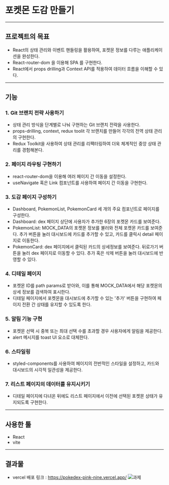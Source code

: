 # 포켓몬 도감 만들기
----
## 프로젝트의 목표
- React의 상태 관리와 이벤트 핸들링을 활용하여, 포켓몬 정보를 다루는 애플리케이션을 완성한다.
- React-router-dom 을 이용해 SPA 를 구현한다.
- React에서 props drilling과 Context API를 적용하여 데이터 흐름을 이해할 수 있다.
----
## 기능
### 1. **Git 브랜치 전략 사용하기**
- 상태 관리 방식을 단계별로 나눠 구현하는 Git 브랜치 전략을 사용한다.
- props-drilling, context, redux toolit 각 브랜치를 만들어 각각의 전역 상태 관리의 구현한다.
- Redux Toolkit을 사용하여 상태 관리를 리팩터링하여 더욱 체계적인 중앙 상태 관리를 경험해본다.
 
### 2. **페이지 라우팅 구현하기**
- react-router-dom을 이용해 여러 페이지 간 이동을 설정한다.
- useNavigate 혹은 Link 컴포넌트를 사용하여 페이지 간 이동을 구현한다.

### 3. **도감 페이지 구성하기**
- Dashboard, PokemonList, PokemonCard 세 개의 주요 컴포넌트로 페이지를 구성한다.
- Dashboard: dex 페이지 상단에 사용자가 추가한 6장의 포켓몬 카드를 보여준다.
- PokemonList: MOCK_DATA의 포켓몬 정보를 불러와 전체 포켓몬 카드를 보여준다.
  추가 버튼을 눌러 대시보드에 카드를 추가할 수 있고, 카드를 클릭시 detail 페이지로 이동한다.
- PokemonCard: dex 페이지에서 클릭된 카드의 상세정보를 보여준다.
  뒤로가기 버튼을 눌러 dex 페이지로 이동할 수 있다.
  추가 혹은 삭제 버튼을 눌러 대시보드에 반영할 수 있다. 

### 4. **디테일 페이지**
- 포켓몬 ID를 path params로 받아와, 이를 통해 MOCK_DATA에서 해당 포켓몬의 상세 정보를 검색하여 표시한다.
- 디테일 페이지에서 포켓몬을 대시보드에 추가할 수 있는 '추가' 버튼을 구현하여 페이지 전환 간 상태를 유지할 수 있도록 한다.

### 5. **알림 기능 구현**
- 포켓몬 선택 시 중복 또는 최대 선택 수를 초과할 경우 사용자에게 알림을 제공한다.
- alert 메시지를 toast UI 요소로 대체한다.

### 6. **스타일링**
- styled-components를 사용하여 페이지의 전반적인 스타일을 설정하고, 카드와 대시보드의 시각적 일관성을 제공한다.

### 7. **리스트 페이지의 데이터를 유지시키기**
- 디테일 페이지에 다녀온 뒤에도 리스트 페이지에서 이전에 선택된 포켓몬 상태가 유지되도록 구현한다.

----
## 사용한 툴
- React
- vite
----
## 결과물
- vercel 배포 링크 : https://pokedex-pink-nine.vercel.app/
![과제](https://velog.velcdn.com/images/gracejelly125/post/3f84e4f8-386e-422f-9e93-6405b206c367/image.JPG)
